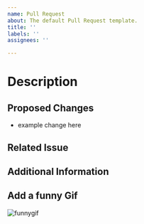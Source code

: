 ```yaml
---
name: Pull Request
about: The default Pull Request template.
title: ''
labels: ''
assignees: ''

---
```


# Description
<!-- Please include a summary of the change and which issue is fixed -->

## Proposed Changes
<!-- Please describe the proposed changes -->
- example change here

## Related Issue
<!-- If applicable, please link to the issue this PR addresses -->

## Additional Information
<!-- Any additional information that is important to this PR such as screenshots of how the component looks before and after the change -->

## Add a funny Gif

<!-- Add a compulsory gif to your PR-->
![funnygif](funny_gif_link_here)
